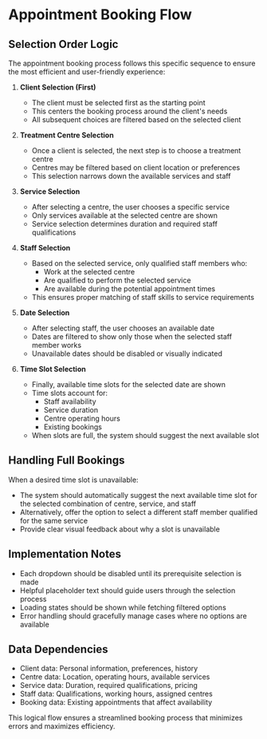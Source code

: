 # Appointment Booking Flow

## Selection Order Logic

The appointment booking process follows this specific sequence to ensure the most efficient and user-friendly experience:

1. **Client Selection (First)**
   - The client must be selected first as the starting point
   - This centers the booking process around the client's needs
   - All subsequent choices are filtered based on the selected client

2. **Treatment Centre Selection**
   - Once a client is selected, the next step is to choose a treatment centre
   - Centres may be filtered based on client location or preferences
   - This selection narrows down the available services and staff

3. **Service Selection**
   - After selecting a centre, the user chooses a specific service
   - Only services available at the selected centre are shown
   - Service selection determines duration and required staff qualifications

4. **Staff Selection**
   - Based on the selected service, only qualified staff members who:
     - Work at the selected centre
     - Are qualified to perform the selected service
     - Are available during the potential appointment times
   - This ensures proper matching of staff skills to service requirements

5. **Date Selection**
   - After selecting staff, the user chooses an available date
   - Dates are filtered to show only those when the selected staff member works
   - Unavailable dates should be disabled or visually indicated

6. **Time Slot Selection**
   - Finally, available time slots for the selected date are shown
   - Time slots account for:
     - Staff availability
     - Service duration
     - Centre operating hours
     - Existing bookings
   - When slots are full, the system should suggest the next available slot

## Handling Full Bookings

When a desired time slot is unavailable:
- The system should automatically suggest the next available time slot for the selected combination of centre, service, and staff
- Alternatively, offer the option to select a different staff member qualified for the same service
- Provide clear visual feedback about why a slot is unavailable

## Implementation Notes

- Each dropdown should be disabled until its prerequisite selection is made
- Helpful placeholder text should guide users through the selection process
- Loading states should be shown while fetching filtered options
- Error handling should gracefully manage cases where no options are available

## Data Dependencies

- Client data: Personal information, preferences, history
- Centre data: Location, operating hours, available services
- Service data: Duration, required qualifications, pricing
- Staff data: Qualifications, working hours, assigned centres
- Booking data: Existing appointments that affect availability

This logical flow ensures a streamlined booking process that minimizes errors and maximizes efficiency.
